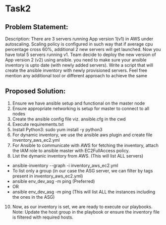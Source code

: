 # Task2

## Problem Statement:
Description: There are 3 servers running App version 1(v1) in AWS under autoscaling.
Scaling policy is configured in such way that if average cpu percentage cross 60%, additional 2 new servers will get launched.
Now you have total 5 servers running v1. Team decide to deploy the new version of App version 2 (v2) using ansible. you need to 
make sure your ansible inventory is upto date (with newly added servers). Write a script that will create the ansible inventory 
with newly provisioned servers. Feel free mention any additional tool or different approach to achieve the same

## Proposed Solution:
1. Ensure we have ansible setup and functional on the master node
2. Ensure appropriate networking is setup for master to connect to all nodes
3. Create the ansible config file viz. ansible.cfg in the cwd
4. Execute requirements.txt
5. Install Python3: sudo yum install -y python3
6. For dynamic inventory, we use the ansible aws plugin and create file inventory_aws_ec2.yml
7. For Ansible to communicate with AWS for fetching the inventory, attach the IAM role to ansible master with EC2FullAccess policy.
8. List the dymanic inventory from AWS. (This will list ALL servers)
  * ansible-inventory --graph -i inventory_aws_ec2.yml
  * To list only a group (in our case the ASG server, we can filter by tags present in inventory_aws_ec2.yml)
  * ansible env_dev_asg -m ping (Preferred)
  * OR
  * ansible env_dev_asg -m ping (This will list ALL the instances including the ones in the ASG)
10. Now, as our inventory is set, we are ready to execute our playbooks.
Note: Update the host group in the playbook or ensure the inventory file is filtered with required hosts.
